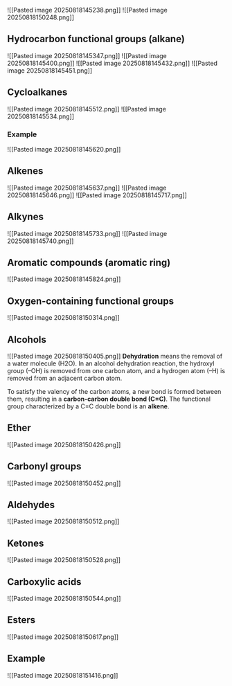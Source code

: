 ![[Pasted image 20250818145238.png]]
![[Pasted image 20250818150248.png]]
## Hydrocarbon functional groups (alkane)
![[Pasted image 20250818145347.png]]
![[Pasted image 20250818145400.png]]
![[Pasted image 20250818145432.png]]
![[Pasted image 20250818145451.png]]

## Cycloalkanes
![[Pasted image 20250818145512.png]]
![[Pasted image 20250818145534.png]]

### Example
![[Pasted image 20250818145620.png]]

## Alkenes
![[Pasted image 20250818145637.png]]
![[Pasted image 20250818145646.png]]
![[Pasted image 20250818145717.png]]

## Alkynes
![[Pasted image 20250818145733.png]]
![[Pasted image 20250818145740.png]]

## Aromatic compounds (aromatic ring)
![[Pasted image 20250818145824.png]]

## Oxygen-containing functional groups
![[Pasted image 20250818150314.png]]

## Alcohols
![[Pasted image 20250818150405.png]]
**Dehydration** means the removal of a water molecule (H2​O). In an alcohol dehydration reaction, the hydroxyl group (–OH) is removed from one carbon atom, and a hydrogen atom (–H) is removed from an adjacent carbon atom.

To satisfy the valency of the carbon atoms, a new bond is formed between them, resulting in a **carbon-carbon double bond (C=C)**. The functional group characterized by a C=C double bond is an **alkene**.
## Ether
![[Pasted image 20250818150426.png]]

## Carbonyl groups
![[Pasted image 20250818150452.png]]

## Aldehydes
![[Pasted image 20250818150512.png]]

## Ketones
![[Pasted image 20250818150528.png]]

## Carboxylic acids
![[Pasted image 20250818150544.png]]

## Esters
![[Pasted image 20250818150617.png]]

## Example
![[Pasted image 20250818151416.png]]

